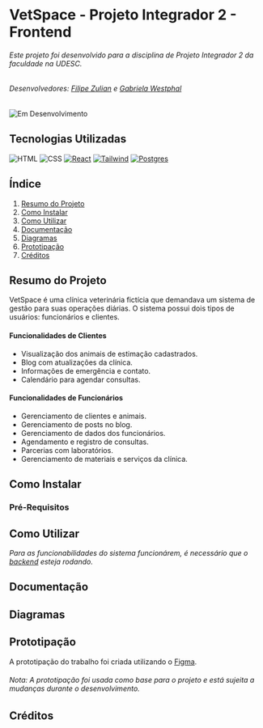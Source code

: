 # VetSpace - Projeto Integrador 2 - Frontend

###### Este projeto foi desenvolvido para a disciplina de Projeto Integrador 2 da faculdade na UDESC.

###### Desenvolvedores: [Filipe Zulian](https://github.com/filipezulian) e [Gabriela Westphal](https://github.com/gabiiwestphal)

![Em Desenvolvimento](https://img.shields.io/badge/Status-Em_Desenvolvimento-green)

## Tecnologias Utilizadas
![HTML](https://skillicons.dev/icons?i=html)
![CSS](https://skillicons.dev/icons?i=css)
[![React](https://skillicons.dev/icons?i=next)](https://nextjs.org/)
[![Tailwind](https://skillicons.dev/icons?i=tailwind)](https://tailwindcss.com/)
[![Postgres](https://skillicons.dev/icons?i=postgres)](https://www.postgresql.org/)

## Índice
1. [Resumo do Projeto](#resumo-do-projeto)
2. [Como Instalar](#como-instalar)
3. [Como Utilizar](#como-utilizar)
4. [Documentação](#documentação)
5. [Diagramas](#diagramas)
6. [Prototipação](#prototipação)
7. [Créditos](#créditos)

## Resumo do Projeto
VetSpace é uma clínica veterinária fictícia que demandava um sistema de gestão para suas operações diárias. O sistema possui dois tipos de usuários: funcionários e clientes.

#### Funcionalidades de Clientes
- Visualização dos animais de estimação cadastrados.
- Blog com atualizações da clínica.
- Informações de emergência e contato.
- Calendário para agendar consultas.

#### Funcionalidades de Funcionários
- Gerenciamento de clientes e animais.
- Gerenciamento de posts no blog.
- Gerenciamento de dados dos funcionários.
- Agendamento e registro de consultas.
- Parcerias com laboratórios.
- Gerenciamento de materiais e serviços da clínica.

## Como Instalar
### Pré-Requisitos

## Como Utilizar
*Para as funcionabilidades do sistema funcionárem, é necessário que o [backend](https://github.com/filipezulian/vetspace-springboot-backend) esteja rodando.*


## Documentação

## Diagramas

## Prototipação
A prototipação do trabalho foi criada utilizando o [Figma](https://www.figma.com/file/Vw7sFNBr5wC8mAd1xLjEXg/Pin2?type=design&node-id=0%3A1&mode=design&t=TYcvK2qp5TAtCPdt-1).

###### *Nota: A prototipação foi usada como base para o projeto e está sujeita a mudanças durante o desenvolvimento.*

## Créditos
